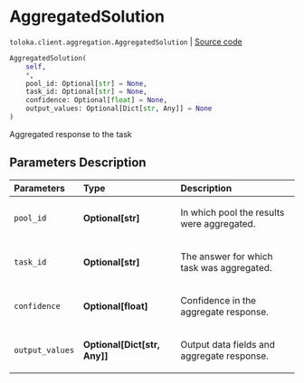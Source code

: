 # AggregatedSolution
`toloka.client.aggregation.AggregatedSolution` | [Source code](https://github.com/Toloka/toloka-kit/blob/v0.1.25/src/client/aggregation.py#L95)

```python
AggregatedSolution(
    self,
    *,
    pool_id: Optional[str] = None,
    task_id: Optional[str] = None,
    confidence: Optional[float] = None,
    output_values: Optional[Dict[str, Any]] = None
)
```

Aggregated response to the task

## Parameters Description

| Parameters | Type | Description |
| :----------| :----| :-----------|
`pool_id`|**Optional\[str\]**|<p>In which pool the results were aggregated.</p>
`task_id`|**Optional\[str\]**|<p>The answer for which task was aggregated.</p>
`confidence`|**Optional\[float\]**|<p>Confidence in the aggregate response.</p>
`output_values`|**Optional\[Dict\[str, Any\]\]**|<p>Output data fields and aggregate response.</p>
